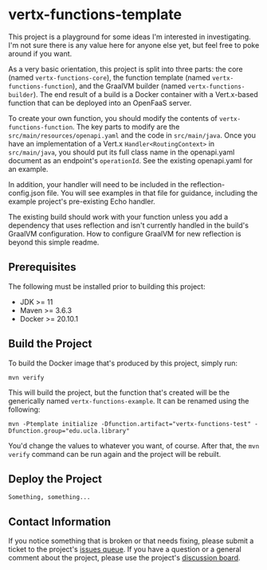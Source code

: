 # vertx-functions-template

This project is a playground for some ideas I'm interested in investigating. I'm not sure there is any value here for
anyone else yet, but feel free to poke around if you want.

As a very basic orientation, this project is split into three parts: the core (named `vertx-functions-core`), the
function template (named `vertx-functions-function`), and the GraalVM builder (named `vertx-functions-builder`). The
end result of a build is a Docker container with a Vert.x-based function that can be deployed into an OpenFaaS server.

To create your own function, you should modify the contents of `vertx-functions-function`. The key parts to modify are
the `src/main/resources/openapi.yaml` and the code in `src/main/java`. Once you have an implementation of a Vert.x
`Handler<RoutingContext>` in `src/main/java`, you should put its full class name in the openapi.yaml document as an
endpoint's `operationId`. See the existing openapi.yaml for an example.

In addition, your handler will need to be included in the reflection-config.json file. You will see examples in that
file for guidance, including the example project's pre-existing Echo handler.

The existing build should work with your function unless you add a dependency that uses reflection and isn't currently
handled in the build's GraalVM configuration. How to configure GraalVM for new reflection is beyond this simple readme.

## Prerequisites

The following must be installed prior to building this project:

* JDK >= 11
* Maven >= 3.6.3
* Docker >= 20.10.1

## Build the Project

To build the Docker image that's produced by this project, simply run:

    mvn verify

This will build the project, but the function that's created will be the generically named `vertx-functions-example`.
It can be renamed using the following:

    mvn -Ptemplate initialize -Dfunction.artifact="vertx-functions-test" -Dfunction.group="edu.ucla.library"

You'd change the values to whatever you want, of course. After that, the `mvn verify` command can be run again and the
project will be rebuilt.

## Deploy the Project

    Something, something...

## Contact Information

If you notice something that is broken or that needs fixing, please submit a ticket to the project's [issues queue](https://github.com/ksclarke/vertx-functions-template/issues). If you have a question or a general comment about the project, please use the project's [discussion board](https://github.com/ksclarke/vertx-native-functions/discussions).
